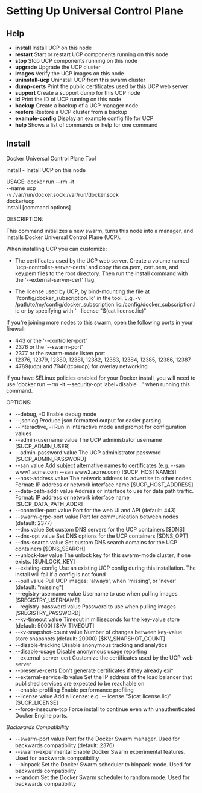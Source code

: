 # Setting Up Universal Control Plane

## Help

* **install**         Install UCP on this node
* **restart**         Start or restart UCP components running on this node
* **stop**            Stop UCP components running on this node
* **upgrade**         Upgrade the UCP cluster
* **images**          Verify the UCP images on this node
* **uninstall-ucp**   Uninstall UCP from this swarm cluster
* **dump-certs**      Print the public certificates used by this UCP web server
* **support**         Create a support dump for this UCP node
* **id**              Print the ID of UCP running on this node
* **backup**          Create a backup of a UCP manager node
* **restore**         Restore a UCP cluster from a backup
* **example-config**  Display an example config file for UCP
* **help**            Shows a list of commands or help for one command

## Install 

Docker Universal Control Plane Tool

   install - Install UCP on this node

USAGE: 
   docker run --rm -it \
        --name ucp \
        -v /var/run/docker.sock:/var/run/docker.sock \
        docker/ucp \
        install [command options]
 
DESCRIPTION:
   
This command initializes a new swarm, turns this node into a manager, and installs
Docker Universal Control Plane (UCP).

When installing UCP you can customize:

  * The certificates used by the UCP web server. Create a volume
    named 'ucp-controller-server-certs' and copy the ca.pem, cert.pem, and key.pem
    files to the root directory. Then run the install command with the
    '--external-server-cert' flag.

  * The license used by UCP, by bind-mounting the file at
    '/config/docker_subscription.lic' in the tool.  E.g. -v /path/to/my/config/docker_subscription.lic:/config/docker_subscription.lic
    or by specifying with '--license "$(cat license.lic)"

If you're joining more nodes to this swarm, open the following ports in your
firewall:

  * 443 or the '--controller-port'
  * 2376 or the '--swarm-port'
  * 2377 or the swarm-mode listen port
  * 12376, 12379, 12380, 12381, 12382, 12383, 12384, 12385, 12386, 12387
  * 4789(udp) and 7946(tcp/udp) for overlay networking

If you have SELinux policies enabled for your Docker install, you will need to
use 'docker run --rm -it --security-opt label=disable ...' when running this
command.


OPTIONS:
* --debug, -D                  Enable debug mode
* --jsonlog                    Produce json formatted output for easier parsing
* --interactive, -i            Run in interactive mode and prompt for configuration values
* --admin-username value       The UCP administrator username [$UCP_ADMIN_USER]
* --admin-password value       The UCP administrator password [$UCP_ADMIN_PASSWORD]
* --san value                  Add subject alternative names to certificates (e.g. --san www1.acme.com --san www2.acme.com) [$UCP_HOSTNAMES]
* --host-address value         The network address to advertise to other nodes. Format: IP address or network interface name [$UCP_HOST_ADDRESS]
* --data-path-addr value       Address or interface to use for data path traffic. Format: IP address or network interface name [$UCP_DATA_PATH_ADDR]
* --controller-port value      Port for the web UI and API (default: 443)
* --swarm-grpc-port value      Port for communication between nodes (default: 2377)
* --dns value                  Set custom DNS servers for the UCP containers [$DNS]
* --dns-opt value              Set DNS options for the UCP containers [$DNS_OPT]
* --dns-search value           Set custom DNS search domains for the UCP containers [$DNS_SEARCH]
* --unlock-key value           The unlock key for this swarm-mode cluster, if one exists. [$UNLOCK_KEY]
* --existing-config            Use an existing UCP config during this installation. The install will fail if a config is not found
* --pull value                 Pull UCP images: 'always', when 'missing', or 'never' (default: "missing")
* --registry-username value    Username to use when pulling images [$REGISTRY_USERNAME]
* --registry-password value    Password to use when pulling images [$REGISTRY_PASSWORD]
* --kv-timeout value           Timeout in milliseconds for the key-value store (default: 5000) [$KV_TIMEOUT]
* --kv-snapshot-count value    Number of changes between key-value store snapshots (default: 20000) [$KV_SNAPSHOT_COUNT]
* --disable-tracking           Disable anonymous tracking and analytics
* --disable-usage              Disable anonymous usage reporting
* --external-server-cert       Customize the certificates used by the UCP web server
* --preserve-certs             Don't generate certificates if they already exi* 
* --external-service-lb value  Set the IP address of the load balancer that published services are expected to be reachable on
* --enable-profiling           Enable performance profiling
* --license value              Add a license: e.g. --license "$(cat license.lic)" [$UCP_LICENSE]
* --force-insecure-tcp         Force install to continue even with unauthenticated Docker Engine ports.

*Backwards Compatibility*

* --swarm-port value           Port for the Docker Swarm manager. Used for backwards compatibility (default: 2376)
* --swarm-experimental         Enable Docker Swarm experimental features. Used for backwards compatibility
* --binpack                    Set the Docker Swarm scheduler to binpack mode. Used for backwards compatibility
* --random                     Set the Docker Swarm scheduler to random mode. Used for backwards compatibility
